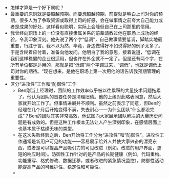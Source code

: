 - 怎样才算是一个好下属呢？
- 最重要的原则就是要超越预期。而要想超越预期，前提就是明白上司对你的预期。很多人为了争取资源或取得上司的好感，会在做事情之前夸大自己能力或者是成果的好处，这样看似聪明，实际上会降低自己在上司那里的信用。
- 我曾经向职场上的一位没有直接隶属关系的前辈请教过他在职场上成功的经验，令我印象深刻。他先说了两个字“低调”，自己做事情要低调，脚踏实地最重要，行胜于言。我不以为然，毕竟，身边做得好不如说得好的例子太多了。于是含糊着应付着，准备向他发问。他明白了我的意思，接着说道，“低调在我们这样稳健的企业很适用，但也许在外企就不一定了。但是还有两个字，在所有单位都是适用的，那就是把“低调”两个字调过来，“调低”，也就是调低上司对你的期待。“现在想来，是他在职场上第一次用他的话告诉我预期管理的重要性。
- 区分“进攻性”工作和“防御性”工作
    - Ben刚当上经理时，团队的工作效率似乎被以往累积的大量技术问题拖累了。他认为团队的首要任务是清理旧债。他的上级对此略表同意，然后大家就开始工作了。但事情进展并不顺利。虽然之前表示了同意，但Ben的经理在几个月后开始变得不满，失去耐心——为什么团队“什么都没完成”？Ben的团队其实非常高效，他试图向大家展示团队解决的大量历史问题是有成效的。但是这种工作根本无法让人产生深刻印象，在感情层面上也基本属于枯燥无味的类型。
    - 在这次失败经验之后，Ben开始将工作分为“进攻性”和“防御性”。进攻性工作通常是新用户可见的功能——容易展示给外人并使大家兴奋的漂亮东西，或者是可以提高产品吸引力的可见改进（例如，改进的用户界面，更短的响应时间）。防御性工作针对的是产品的长期健康（例如，代码重构、功能重写、格式修改、数据迁移，或者改进的紧急情况监控）。防御性活动能提高产品的可维护性、稳定性和可靠性。
    - 
